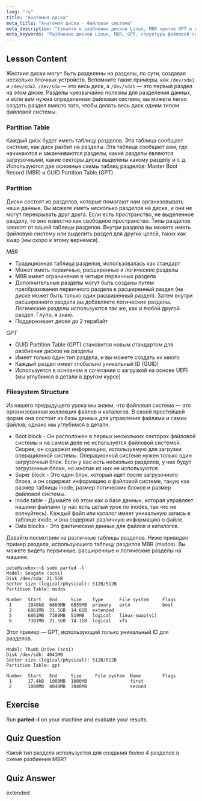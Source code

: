 ```yaml
---
lang: "ru"
title: "Анатомия диска"
meta_title: "Анатомия диска - Файловая система"
meta_description: "Узнайте о разбиении дисков Linux, MBR против GPT и структуре файловой системы. Разберитесь в разделах, таблицах и способах организации данных. Начните с этого руководства для начинающих!"
meta_keywords: "Разбиение дисков Linux, MBR, GPT, структура файловой системы, разделы Linux, для начинающих, учебник, руководство"
---
```


## Lesson Content

Жесткие диски могут быть разделены на разделы, по сути, создавая несколько блочных устройств. Вспомните такие примеры, как `/dev/sda1` и `/dev/sda2`. `/dev/sda` — это весь диск, а `/dev/sda1` — это первый раздел на этом диске. Разделы чрезвычайно полезны для разделения данных, и если вам нужна определенная файловая система, вы можете легко создать раздел вместо того, чтобы делать весь диск одним типом файловой системы.

### Partition Table

Каждый диск будет иметь таблицу разделов. Эта таблица сообщает системе, как диск разбит на разделы. Эта таблица сообщает вам, где начинаются и заканчиваются разделы, какие разделы являются загрузочными, какие секторы диска выделены какому разделу и т. д. Используются две основные схемы таблиц разделов: Master Boot Record (MBR) и GUID Partition Table (GPT).

### Partition

Диски состоят из разделов, которые помогают нам организовывать наши данные. Вы можете иметь несколько разделов на диске, и они не могут перекрывать друг друга. Если есть пространство, не выделенное разделу, то оно известно как свободное пространство. Типы разделов зависят от вашей таблицы разделов. Внутри раздела вы можете иметь файловую систему или выделить раздел для других целей, таких как swap (мы скоро к этому вернемся).

_MBR_

- Традиционная таблица разделов, использовалась как стандарт
- Может иметь первичные, расширенные и логические разделы
- MBR имеет ограничение в четыре первичных раздела
- Дополнительные разделы могут быть созданы путем преобразования первичного раздела в расширенный раздел (на диске может быть только один расширенный раздел). Затем внутри расширенного раздела вы добавляете логические разделы. Логические разделы используются так же, как и любой другой раздел. Глупо, я знаю.
- Поддерживает диски до 2 терабайт

_GPT_

- GUID Partition Table (GPT) становится новым стандартом для разбиения дисков на разделы
- Имеет только один тип раздела, и вы можете создать их много
- Каждый раздел имеет глобально уникальный ID (GUID)
- Используется в основном в сочетании с загрузкой на основе UEFI (мы углубимся в детали в другом курсе)

### Filesystem Structure

Из нашего предыдущего урока мы знаем, что файловая система — это организованная коллекция файлов и каталогов. В своей простейшей форме она состоит из базы данных для управления файлами и самих файлов; однако мы углубимся в детали.

- Boot block - Он расположен в первых нескольких секторах файловой системы и на самом деле не используется файловой системой. Скорее, он содержит информацию, используемую для загрузки операционной системы. Операционной системе нужен только один загрузочный блок. Если у вас есть несколько разделов, у них будут загрузочные блоки, но многие из них не используются.
- Super block - Это один блок, который идет после загрузочного блока, и он содержит информацию о файловой системе, такую как размер таблицы inode, размер логических блоков и размер файловой системы.
- Inode table - Думайте об этом как о базе данных, которая управляет нашими файлами (у нас есть целый урок по inodes, так что не волнуйтесь). Каждый файл или каталог имеет уникальную запись в таблице inode, и она содержит различную информацию о файле.
- Data blocks - Это фактические данные для файлов и каталогов.

Давайте посмотрим на различные таблицы разделов. Ниже приведен пример раздела, использующего таблицу разделов MBR (msdos). Вы можете видеть первичные, расширенные и логические разделы на машине.

```plaintext
pete@icebox:~$ sudo parted -l
Model: Seagate (scsi)
Disk /dev/sda: 21.5GB
Sector size (logical/physical): 512B/512B
Partition Table: msdos

Number  Start   End     Size    Type      File system     Flags
 1      1049kB  6860MB  6859MB  primary   ext4            boot
 2      6861MB  21.5GB  14.6GB  extended
 5      6861MB  7380MB  519MB   logical   linux-swap(v1)
 6      7381MB  21.5GB  14.1GB  logical   xfs
```

Этот пример — GPT, использующий только уникальный ID для разделов.

```plaintext
Model: Thumb Drive (scsi)
Disk /dev/sdb: 4041MB
Sector size (logical/physical): 512B/512B
Partition Table: gpt

Number  Start   End     Size     File system  Name        Flags
 1      17.4kB  1000MB  1000MB                first
 2      1000MB  4040MB  3040MB                second
```

## Exercise

Run **parted -l** on your machine and evaluate your results.

## Quiz Question

Какой тип раздела используется для создания более 4 разделов в схеме разбиения MBR?

## Quiz Answer

extended
